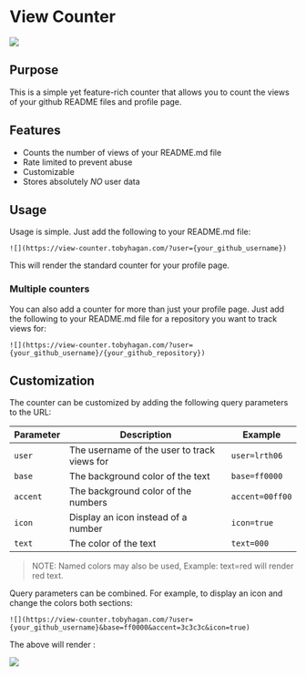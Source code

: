 # View Counter

![](https://view-counter.tobyhagan.com/?user=lrth06/view-counter)

## Purpose

This is a simple yet feature-rich counter that allows you to count the views of your github README files and profile page.

## Features

-   Counts the number of views of your README.md file
-   Rate limited to prevent abuse
-   Customizable
-   Stores absolutely _NO_ user data

## Usage

Usage is simple. Just add the following to your README.md file:

```
![](https://view-counter.tobyhagan.com/?user={your_github_username})
```

This will render the standard counter for your profile page.

### Multiple counters

You can also add a counter for more than just your profile page. Just add the following to your README.md file for a repository you want to track views for:

```
![](https://view-counter.tobyhagan.com/?user={your_github_username}/{your_github_repository})
```

## Customization

The counter can be customized by adding the following query parameters to the URL:

| Parameter | Description                                 | Example         |
| --------- | ------------------------------------------- | --------------- |
| `user`    | The username of the user to track views for | `user=lrth06`   |
| `base`    | The background color of the text            | `base=ff0000`   |
| `accent`  | The background color of the numbers         | `accent=00ff00` |
| `icon`    | Display an icon instead of a number         | `icon=true`     |
| `text`    | The color of the text                       | `text=000`      |

> NOTE: Named colors may also be used, Example: text=red will render red text.

Query parameters can be combined. For example, to display an icon and change the colors both sections:

```
![](https://view-counter.tobyhagan.com/?user={your_github_username}&base=ff0000&accent=3c3c3c&icon=true)
```

The above will render :

![](https://view-counter.tobyhagan.com/?base=ff0000&accent=3c3c3c&icon=true)
